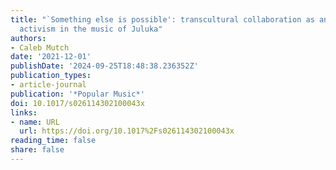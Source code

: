 ```yaml
---
title: "`Something else is possible': transcultural collaboration as anti-apartheid
  activism in the music of Juluka"
authors:
- Caleb Mutch
date: '2021-12-01'
publishDate: '2024-09-25T18:48:38.236352Z'
publication_types:
- article-journal
publication: '*Popular Music*'
doi: 10.1017/s026114302100043x
links:
- name: URL
  url: https://doi.org/10.1017%2Fs026114302100043x
reading_time: false
share: false
---
```

